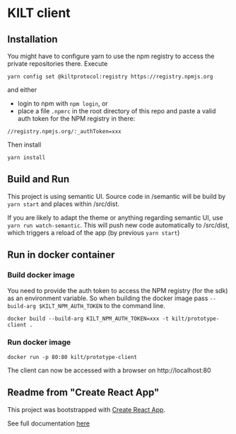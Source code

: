 # KILT client

## Installation
You might have to configure yarn to use the npm registry to access the private repositories there.
Execute 
```
yarn config set @kiltprotocol:registry https://registry.npmjs.org
``` 
and either

* login to npm with `npm login`, or
* place a file `.npmrc` in the root directory of this repo and paste a valid auth token for the NPM registry in there:

```
//registry.npmjs.org/:_authToken=xxx
```

Then install
```
yarn install
```

## Build and Run

This project is using semantic UI. Source code in /semantic will be build by `yarn start` and places within /src/dist.

If you are likely to adapt the theme or anything regarding semantic UI, use `yarn run watch-semantic`. This will push new code automatically to /src/dist, which triggers a reload of the app (by previous `yarn start`)


## Run in docker container

### Build docker image
You need to provide the auth token to access the NPM registry (for the sdk) as an environment variable. So when building the docker image pass `--build-arg $KILT_NPM_AUTH_TOKEN` to the command line.

```
docker build --build-arg KILT_NPM_AUTH_TOKEN=xxx -t kilt/prototype-client .
```

### Run docker image
```
docker run -p 80:80 kilt/prototype-client   
```
The client can now be accessed with a browser on http://localhost:80


## Readme from "Create React App"
This project was bootstrapped with [Create React App](https://github.com/facebookincubator/create-react-app).

See full documentation [here](https://facebook.github.io/create-react-app/docs/getting-started)
